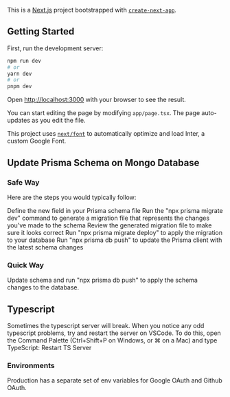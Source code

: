 This is a [Next.js](https://nextjs.org/) project bootstrapped with [`create-next-app`](https://github.com/vercel/next.js/tree/canary/packages/create-next-app).

## Getting Started

First, run the development server:

```bash
npm run dev
# or
yarn dev
# or
pnpm dev
```

Open [http://localhost:3000](http://localhost:3000) with your browser to see the result.

You can start editing the page by modifying `app/page.tsx`. The page auto-updates as you edit the file.

This project uses [`next/font`](https://nextjs.org/docs/basic-features/font-optimization) to automatically optimize and load Inter, a custom Google Font.

## Update Prisma Schema on Mongo Database

### Safe Way

Here are the steps you would typically follow:

Define the new field in your Prisma schema file
Run the "npx prisma migrate dev" command to generate a migration file that represents the changes you've made to the schema
Review the generated migration file to make sure it looks correct
Run "npx prisma migrate deploy" to apply the migration to your database
Run "npx prisma db push" to update the Prisma client with the latest schema changes

### Quick Way

Update schema and run "npx prisma db push" to apply the schema changes to the database.

## Typescript

Sometimes the typescript server will break. When you notice any odd typescript problems, try and restart the server on VSCode. To do this, open the Command Palette (Ctrl+Shift+P on Windows, or ⌘ on a Mac) and type TypeScript: Restart TS Server

### Environments

Production has a separate set of env variables for Google OAuth and Github OAuth.
